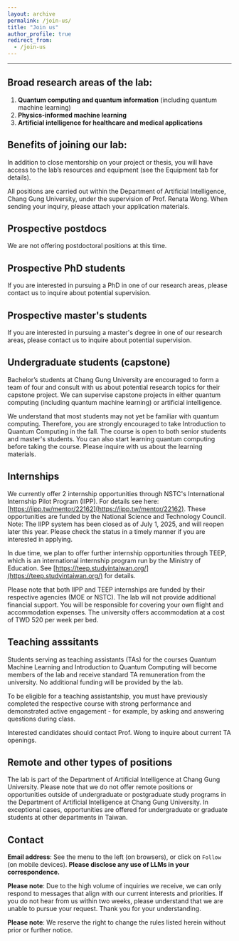 ```yaml
---
layout: archive
permalink: /join-us/
title: "Join us"
author_profile: true
redirect_from: 
  - /join-us
---
```


---



## Broad research areas of the lab: 

1. **Quantum computing and quantum information** (including quantum machine learning)
2. **Physics-informed machine learning**
3. **Artificial intelligence for healthcare and medical applications**

## Benefits of joining our lab:

In addition to close mentorship on your project or thesis, you will have access to the lab’s resources and equipment (see the Equipment tab for details).

All positions are carried out within the Department of Artificial Intelligence, Chang Gung University, under the supervision of Prof. Renata Wong. When sending your inquiry, please attach your application materials. 

## Prospective postdocs

We are not offering postdoctoral positions at this time. 

## Prospective PhD students

If you are interested in pursuing a PhD in one of our research areas, please contact us to inquire about potential supervision. 

## Prospective master's students

If you are interested in pursuing a master's degree in one of our research areas, please contact us to inquire about potential supervision. 

## Undergraduate students (capstone)

Bachelor’s students at Chang Gung University are encouraged to form a team of four and consult with us about potential research topics for their capstone project. We can supervise capstone projects in either  quantum computing (including quantum machine learning) or artificial intelligence. 

We understand that most students may not yet be familiar with quantum computing. Therefore, you are strongly encouraged to take Introduction to Quantum Computing in the fall. The course is open to both senior students and master's students. You can also start learning quantum computing before taking the course. Please inquire with us about the learning materials. 

## Internships

We currently offer 2 internship opportunities through NSTC's International Internship Pilot Program (IIPP). For details see here: [https://iipp.tw/mentor/22162](https://iipp.tw/mentor/22162). These opportunities are funded by the National Science and Technology Council. Note: The IIPP system has been closed as of July 1, 2025, and will reopen later this year. Please check the status in a timely manner if you are interested in applying. 

In due time, we plan to offer further internship opportunities through TEEP, which is an international internship program run by the Ministry of Education. See [https://teep.studyintaiwan.org/](https://teep.studyintaiwan.org/) for details.

Please note that both IIPP and TEEP internships are funded by their respective agencies (MOE or NSTC). The lab will not provide additional financial support. You will be responsible for covering your own flight and accommodation expenses. The university offers accommodation at a cost of TWD 520 per week per bed. 

## Teaching asssitants

Students serving as teaching assistants (TAs) for the courses Quantum Machine Learning and Introduction to Quantum Computing will become members of the lab and receive standard TA remuneration from the university. No additional funding will be provided by the lab.

To be eligible for a teaching assistantship, you must have previously completed the respective course with strong performance and demonstrated active engagement - for example, by asking and answering questions during class.

Interested candidates should contact Prof. Wong to inquire about current TA openings. 

## Remote and other types of positions

The lab is part of the Department of Artificial Intelligence at Chang Gung University. Please note that we do not offer remote positions or opportunities outside of undergraduate or postgraduate study programs in the Department of Artificial Intelligence at Chang Gung University. In exceptional cases, opportunities are offered for undergraduate or graduate students at other departments in Taiwan.   

## Contact

**Email address**: See the menu to the left (on browsers), or click on `Follow` (on mobile devices). **Please disclose any use of LLMs in your correspondence.** 

**Please note**: Due to the high volume of inquiries we receive, we can only respond to messages that align with our current interests and priorities. If you do not hear from us within two weeks, please understand that we are unable to pursue your request. Thank you for your understanding.

**Please note**: We reserve the right to change the rules listed herein without prior or further notice. 

